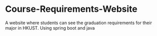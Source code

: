 # Course-Requirements-Website
A website where students can see the graduation requirements for their major in HKUST.
Using spring boot and java
